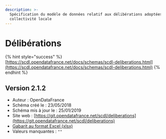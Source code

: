 ```yaml
---
description: >-
  Spécification du modèle de données relatif aux délibérations adoptées par une
  collectivité locale
---
```


# Délibérations

{% hint style="success" %}
[https://scdl.opendatafrance.net/docs/schemas/scdl-deliberations.html](https://scdl.opendatafrance.net/docs/schemas/scdl-deliberations.html)
{% endhint %}

## Version 2.1.2

* Auteur : OpenDataFrance
* Schéma créé le : 23/05/2018
* Schéma mis à jour le : 25/01/2019
* Site web : [https://git.opendatafrance.net/scdl/deliberations](https://git.opendatafrance.net/scdl/deliberations)
* [Gabarit au format Excel \(xlsx\)](https://scdl.opendatafrance.net/docs/templates/scdl-deliberations.xlsx)
* Valeurs manquantes : `""`

